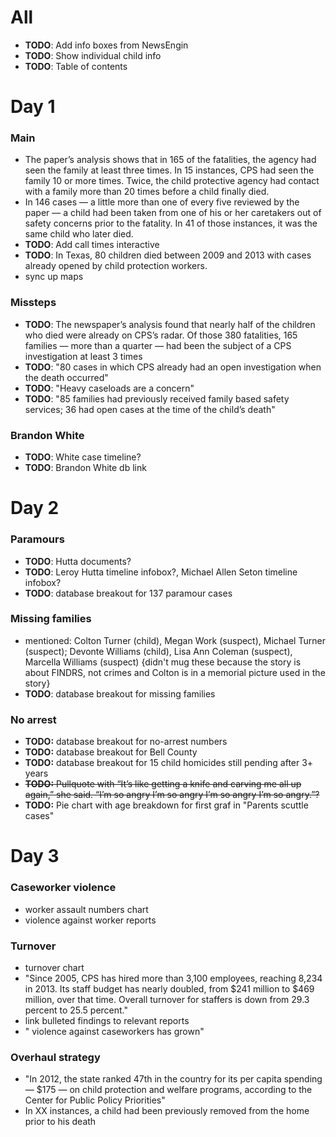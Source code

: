 # All
- **TODO**: Add info boxes from NewsEngin
- **TODO**: Show individual child info
- **TODO**: Table of contents

# Day 1

### Main
- The paper’s analysis shows that in 165 of the fatalities, the agency had seen the family at least three times. In 15 instances, CPS had seen the family 10 or more times. Twice, the child protective agency had contact with a family more than 20 times before a child finally died.
- In 146 cases — a little more than one of every five reviewed by the paper — a child had been taken from one of his or her caretakers out of safety concerns prior to the fatality. In 41 of those instances, it was the same child who later died.
- **TODO**: Add call times interactive
- **TODO**: In Texas, 80 children died between 2009 and 2013 with cases already opened by child protection workers.
- sync up maps

### Missteps
- **TODO**: The newspaper’s analysis found that nearly half of the children who died were already on CPS’s radar. Of those 380 fatalities, 165 families — more than a quarter — had been the subject of a CPS investigation at least 3 times
- **TODO**: "80 cases in which CPS already had an open investigation when the death occurred"
- **TODO**: "Heavy caseloads are a concern"
- **TODO**: "85 families had previously received family based safety services; 36 had open cases at the time of the child’s death"

### Brandon White
- **TODO**: White case timeline?
- **TODO**: Brandon White db link

# Day 2

### Paramours
- **TODO**: Hutta documents?
- **TODO**: Leroy Hutta timeline infobox?, Michael Allen Seton timeline infobox?
- **TODO**: database breakout for 137 paramour cases

### Missing families
- mentioned: Colton Turner (child), Megan Work (suspect), Michael Turner (suspect); Devonte Williams (child), Lisa Ann Coleman (suspect), Marcella Williams (suspect) {didn't mug these because the story is about FINDRS, not crimes and Colton is in a memorial picture used in the story}
- **TODO**: database breakout for missing families

### No arrest
- **TODO:** database breakout for no-arrest numbers
- **TODO:** database breakout for Bell County
- **TODO:** database breakout for 15 child homicides still pending after 3+ years
- ~~**TODO:** Pullquote with “It’s like getting a knife and carving me all up again,” she said. “I’m so angry I’m so angry I’m so angry I’m so angry.”?~~
- **TODO:** Pie chart with age breakdown for first graf in "Parents scuttle cases"

# Day 3

### Caseworker violence
- worker assault numbers chart
- violence against worker reports

### Turnover
- turnover chart
- "Since 2005, CPS has hired more than 3,100 employees, reaching 8,234 in 2013. Its staff budget has nearly doubled, from $241 million to $469 million, over that time. Overall turnover for staffers is down from 29.3 percent to 25.5 percent."
- link bulleted findings to relevant reports
- " violence against caseworkers has grown"

### Overhaul strategy
- "In 2012, the state ranked 47th in the country for its per capita spending — $175 — on child protection and welfare programs, according to the Center for Public Policy Priorities"
- In XX instances, a child had been previously removed from the home prior to his death
